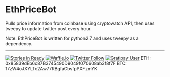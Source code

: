 # EthPriceBot
Pulls price information from coinbase using cryptowatch API, then uses tweepy to update twitter post every hour. 

Note:
EthPriceBot is written for python2.7 and uses tweepy as a dependency. 

---

[![Stories in Ready](https://badge.waffle.io/JordanDworaczyk/EthPriceBot.png?label=ready&title=Ready)](https://waffle.io/JordanDworaczyk/EthPriceBot)
[![Waffle.io](https://img.shields.io/waffle/label/JordanDworaczyk/EthPriceBot/in%20progress.svg)](https://waffle.io/JordanDworaczyk/EthPriceBot)
[![Twitter Follow](https://img.shields.io/twitter/follow/EthPriceBot.svg?style=social&label=Follow)](https://twitter.com/EthPriceBot)
[![Gratipay User](https://img.shields.io/gratipay/user/JordanDworaczyk.svg)](https://gratipay.com/~JordanDworaczyk/)
ETH: 0x85839dEb6c87B3745490D9049f070608ab3f8f7F
BTC: 17zW4oJXYLTc2Aw77RBgfaCbsfpPXFzmYK
